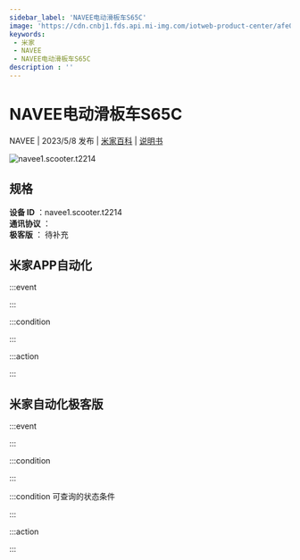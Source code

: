 ```yaml
---
sidebar_label: 'NAVEE电动滑板车S65C'
image: 'https://cdn.cnbj1.fds.api.mi-img.com/iotweb-product-center/afe094f3145e68c01b619fde32da9810_1680836701690.png?GalaxyAccessKeyId=AKVGLQWBOVIRQ3XLEW&Expires=9223372036854775807&Signature=j8pdI7mbe/BSDqtIoMyAqcjbCUQ='
keywords: 
 - 米家
 - NAVEE
 - NAVEE电动滑板车S65C
description : ''
---
```

# NAVEE电动滑板车S65C

NAVEE | 2023/5/8 发布 | [米家百科](https://home.mi.com/webapp/content/baike/product/index.html?model=navee1.scooter.t2214) | [说明书](https://home.mi.com/views/introduction.html?model=navee1.scooter.t2214&region=cn)

![navee1.scooter.t2214](https://cdn.cnbj1.fds.api.mi-img.com/iotweb-product-center/afe094f3145e68c01b619fde32da9810_1680836701690.png?GalaxyAccessKeyId=AKVGLQWBOVIRQ3XLEW&Expires=9223372036854775807&Signature=j8pdI7mbe/BSDqtIoMyAqcjbCUQ=)

## 规格  
> 
**设备 ID** ：navee1.scooter.t2214  
**通讯协议** ：  
**极客版**  ： 待补充 


## 米家APP自动化  

:::event  

:::

:::condition  

:::

:::action   

:::

## 米家自动化极客版  

:::event  

:::

:::condition  

:::

:::condition 可查询的状态条件  

:::

:::action  

:::

        
